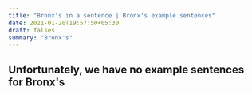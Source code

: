 ```yaml
---
title: "Bronx's in a sentence | Bronx's example sentences"
date: 2021-01-20T19:57:50+05:30
draft: falses
summary: "Bronx's"
---
```

## Unfortunately, we have no example sentences for Bronx's                 
